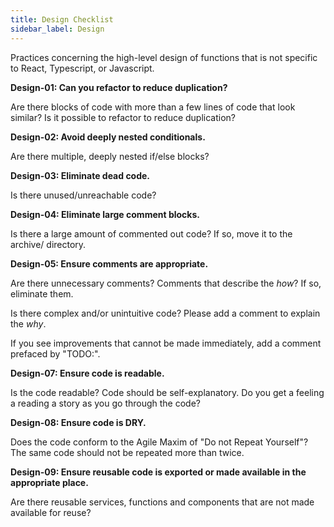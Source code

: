 ```yaml
---
title: Design Checklist
sidebar_label: Design
---
```


Practices concerning the high-level design of functions that is not specific to React, Typescript, or Javascript.

**Design-01: Can you refactor to reduce duplication?**

Are there blocks of code with more than a few lines of code that look similar? Is it possible to refactor to reduce duplication?

**Design-02: Avoid deeply nested conditionals.**

Are there multiple, deeply nested if/else blocks?

**Design-03: Eliminate dead code.**

Is there unused/unreachable code?

**Design-04: Eliminate large comment blocks.**

Is there a large amount of commented out code? If so, move it to the archive/ directory.

**Design-05: Ensure comments are appropriate.**

Are there unnecessary comments? Comments that describe the _how_? If so, eliminate them.

Is there complex and/or unintuitive code? Please add a comment to explain the _why_.

If you see improvements that cannot be made immediately, add a comment prefaced by "TODO:".

**Design-07: Ensure code is readable.**

Is the code readable? Code should be self-explanatory. Do you get a feeling a reading a story as you go through the code?

**Design-08: Ensure code is DRY.**

Does the code conform to the Agile Maxim of "Do not Repeat Yourself"? The same code should not be repeated more than twice.

**Design-09: Ensure reusable code is exported or made available in the appropriate place.**

Are there reusable services, functions and components that are not made available for reuse?

